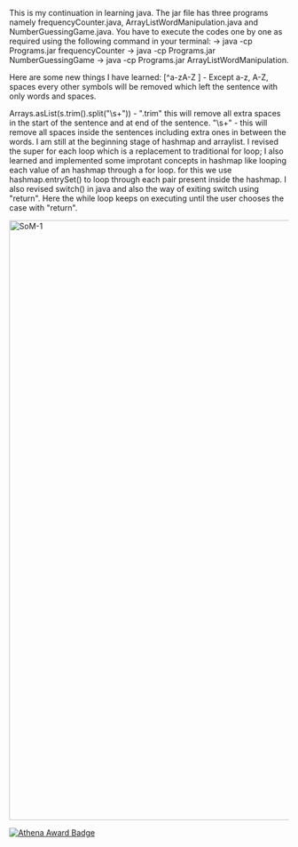 This is my continuation in learning java. The jar file has three programs namely frequencyCounter.java, ArrayListWordManipulation.java and NumberGuessingGame.java.
You have to execute the codes one by one as required using the following command in your terminal:
 -> java -cp Programs.jar frequencyCounter
 -> java -cp Programs.jar NumberGuessingGame
 -> java -cp Programs.jar ArrayListWordManipulation.

Here are some new things I have learned:
[^a-zA-Z ] - Except a-z, A-Z, spaces every other symbols will be removed which left the sentence with only words and spaces.

Arrays.asList(s.trim().split("\\s+")) - ".trim" this will remove all extra spaces in the start of the sentence and at end of the sentence. "\\s+" - this will remove all spaces inside the sentences including extra ones in between the words.
I am still at the beginning stage of hashmap and arraylist.
I revised the super for each loop which is a replacement to traditional for loop;
I also learned and implemented some improtant concepts in hashmap like looping each value of an hashmap through a for loop. for this we use hashmap.entrySet() to loop through each pair present inside the hashmap.
I also revised switch() in java and also the way of exiting switch using "return". Here the while loop keeps on executing until the user chooses the case with "return".




<img width="1920" height="1080" alt="SoM-1" src="https://github.com/user-attachments/assets/81aff9fa-0181-4eab-b47a-6809f0bae320" />

[![Athena Award Badge](https://img.shields.io/endpoint?url=https%3A%2F%2Faward.athena.hackclub.com%2Fapi%2Fbadge)](https://award.athena.hackclub.com?utm_source=readme)
